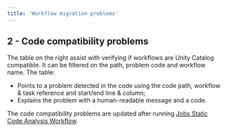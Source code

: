 ```yaml
--- 
title: 'Workflow migration problems'
---
```


## 2 - Code compatibility problems

The table on the right assist with verifying if workflows are Unity Catalog compatible. It can be filtered on the path,
problem code and workflow name. The table:
- Points to a problem detected in the code using the code path, workflow & task reference and start/end line & column;
- Explains the problem with a human-readable message and a code.

The code compatibility problems are updated after running
[Jobs Static Code Analysis Workflow](https://github.com/databrickslabs/ucx/blob/main/README.md#workflow-linter-workflow).
